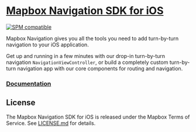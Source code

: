 # [Mapbox Navigation SDK for iOS](https://docs.mapbox.com/ios/navigation/)

[![SPM compatible](https://img.shields.io/badge/SPM-compatible-4BC51D.svg?style=flat)](https://swift.org/package-manager/)

Mapbox Navigation gives you all the tools you need to add turn-by-turn navigation to your iOS application.

Get up and running in a few minutes with our drop-in turn-by-turn navigation `NavigationViewController`, or build a completely custom turn-by-turn navigation app with our core components for routing and navigation.

### [Documentation](https://docs.mapbox.com/ios/navigation/api-reference/)

## License

The Mapbox Navigation SDK for iOS is released under the Mapbox Terms of Service. See [LICENSE.md](./LICENSE.md) for details.
